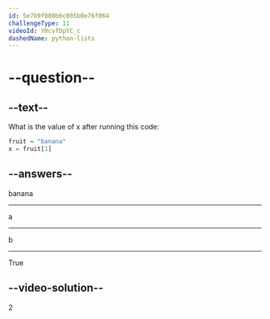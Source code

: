```yaml
---
id: 5e7b9f080b6c005b0e76f064
challengeType: 11
videoId: Y0cvfDpYC_c
dashedName: python-lists
---
```


# --question--

## --text--

What is the value of x after running this code:

```python
fruit = "banana"
x = fruit[1]
```

## --answers--

banana

---

a

---

b

---

True

## --video-solution--

2

